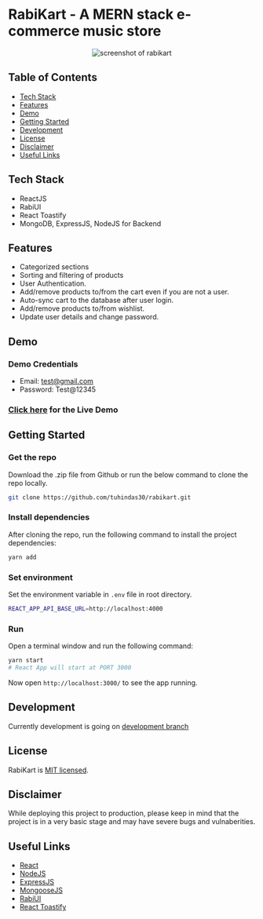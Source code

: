 # RabiKart - A MERN stack e-commerce music store

<p align="center">
  <img alt="screenshot of rabikart" src="https://i.imgur.com/5vQ5BAB.png">
</p>

## Table of Contents

- [Tech Stack](#tech-stack)
- [Features](#features)
- [Demo](#demo)
- [Getting Started](#getting-started)
- [Development](#development)
- [License](#license)
- [Disclaimer](#disclaimer)
- [Useful Links](#useful-links)

## Tech Stack

- ReactJS
- RabiUI
- React Toastify
- MongoDB, ExpressJS, NodeJS for Backend

## Features

- Categorized sections
- Sorting and filtering of products
- User Authentication.
- Add/remove products to/from the cart even if you are not a user.
- Auto-sync cart to the database after user login.
- Add/remove products to/from wishlist.
- Update user details and change password.

## Demo

### Demo Credentials

- Email: test@gmail.com
- Password: Test@12345

### [Click here](https://rabikart.netlify.app/) for the Live Demo

## Getting Started

### Get the repo

Download the .zip file from Github or run the below command to clone the repo locally.

```bash
git clone https://github.com/tuhindas30/rabikart.git
```

### Install dependencies

After cloning the repo, run the following command to install the project dependencies:

```bash
yarn add
```

### Set environment

Set the environment variable in `.env` file in root directory.

```bash
REACT_APP_API_BASE_URL=http://localhost:4000
```

### Run

Open a terminal window and run the following command:

```bash
yarn start
# React App will start at PORT 3000
```

Now open `http://localhost:3000/` to see the app running.

## Development

Currently development is going on [development branch](https://github.com/tuhindas30/rabikart/tree/development)

## License

RabiKart is [MIT licensed](http://opensource.org/licenses/MIT).

## Disclaimer

While deploying this project to production, please keep in mind that the project is in a very basic stage and may have severe bugs and vulnaberities.

## Useful Links

- [React](https://reactjs.org/)
- [NodeJS](https://nodejs.org/)
- [ExpressJS](https://expressjs.com/)
- [MongooseJS](https://mongoosejs.com/)
- [RabiUI](https://rabiui.netlify.app/)
- [React Toastify](https://fkhadra.github.io/react-toastify/introduction)
